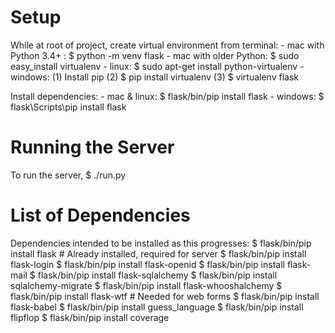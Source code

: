 # Setup
While at root of project, create virtual environment from terminal:
    - mac with Python 3.4+ : $ python -m venv flask
    - mac with older Python: $ sudo easy_install virtualenv
    - linux: $ sudo apt-get install python-virtualenv
    - windows:
        (1) Install pip
        (2) $ pip install virtualenv
        (3) $ virtualenv flask

Install dependencies:
    - mac & linux: $ flask/bin/pip install flask
    - windows: $ flask\Scripts\pip install flask

# Running the Server
To run the server, $ ./run.py

# List of Dependencies
Dependencies intended to be installed as this progresses:
$ flask/bin/pip install flask    # Already installed, required for server
$ flask/bin/pip install flask-login
$ flask/bin/pip install flask-openid
$ flask/bin/pip install flask-mail
$ flask/bin/pip install flask-sqlalchemy
$ flask/bin/pip install sqlalchemy-migrate
$ flask/bin/pip install flask-whooshalchemy
$ flask/bin/pip install flask-wtf   # Needed for web forms
$ flask/bin/pip install flask-babel
$ flask/bin/pip install guess_language
$ flask/bin/pip install flipflop
$ flask/bin/pip install coverage
